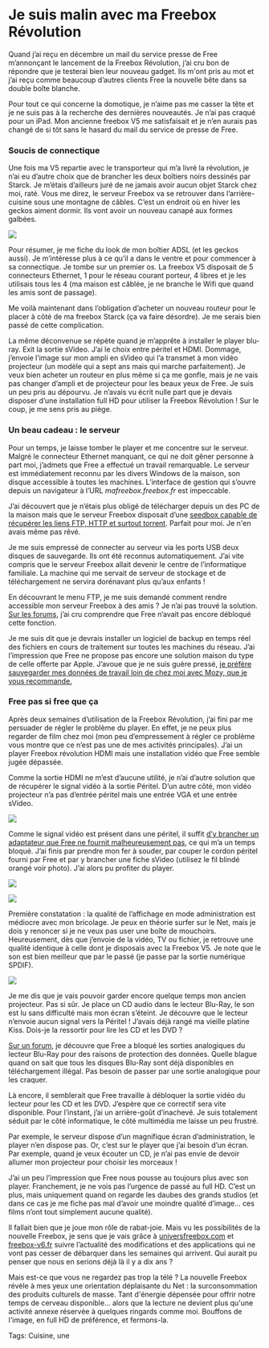 # Je suis malin avec ma Freebox Révolution

Quand j’ai reçu en décembre un mail du service presse de Free m’annonçant le lancement de la Freebox Révolution, j’ai cru bon de répondre que je testerai bien leur nouveau gadget. Ils m'ont pris au mot et j’ai reçu comme beaucoup d’autres clients Free la nouvelle bête dans sa double boîte blanche.<span id="more-20938"></span>

Pour tout ce qui concerne la domotique, je n’aime pas me casser la tête et je ne suis pas à la recherche des dernières nouveautés. Je n’ai pas craqué pour un iPad. Mon ancienne freebox V5 me satisfaisait et je n’en aurais pas changé de si tôt sans le hasard du mail du service de presse de Free.

### Soucis de connectique

Une fois ma V5 repartie avec le transporteur qui m’a livré la révolution, je n’ai eu d’autre choix que de brancher les deux boîtiers noirs dessinés par Starck. Je m’étais d’ailleurs juré de ne jamais avoir aucun objet Starck chez moi, raté. Vous me direz, le serveur Freebox va se retrouver dans l’arrière-cuisine sous une montagne de câbles. C’est un endroit où en hiver les geckos aiment dormir. Ils vont avoir un nouveau canapé aux formes galbées.

![](http://blog.tcrouzet.comhttps://tcrouzet.com/images_tc/2011/01/free1.jpg)

Pour résumer, je me fiche du look de mon boîtier ADSL (et les geckos aussi). Je m’intéresse plus à ce qu’il a dans le ventre et pour commencer à sa connectique. Je tombe sur un premier os. La freebox V5 disposait de 5 connecteurs Ethernet, 1 pour le réseau courant porteur, 4 libres et je les utilisais tous les 4 (ma maison est câblée, je ne branche le Wifi que quand les amis sont de passage).

Me voilà maintenant dans l’obligation d’acheter un nouveau routeur pour le placer à côté de ma freebox Starck (ça va faire désordre). Je me serais bien passé de cette complication.

La même déconvenue se répète quand je m’apprête à installer le player blu-ray. Exit la sortie sVideo. J’ai le choix entre péritel et HDMI. Dommage, j’envoie l’image sur mon ampli en sVideo qui l’a transmet à mon vidéo projecteur (un modèle qui a sept ans mais qui marche parfaitement). Je veux bien acheter un routeur en plus même si ça me gonfle, mais je ne vais pas changer d’ampli et de projecteur pour les beaux yeux de Free. Je suis un peu pris au dépourvu. Je n’avais vu écrit nulle part que je devais disposer d’une installation full HD pour utiliser la Freebox Révolution ! Sur le coup, je me sens pris au piège.

### Un beau cadeau : le serveur

Pour un temps, je laisse tomber le player et me concentre sur le serveur. Malgré le connecteur Ethernet manquant, ce qui ne doit gêner personne à part moi, j’admets que Free a effectué un travail remarquable. Le serveur est immédiatement reconnu par les divers Windows de la maison, son disque accessible à toutes les machines. L’interface de gestion qui s’ouvre depuis un navigateur à l’URL *mafreebox.freebox.fr* est impeccable.

J’ai découvert que je n’étais plus obligé de télécharger depuis un des PC de la maison mais que le serveur Freebox disposait d’une [seedbox capable de récupérer les liens FTP, HTTP et surtout torrent](http://www.universfreebox.com/article13048.html). Parfait pour moi. Je n'en avais même pas rêvé.

Je me suis empressé de connecter au serveur via les ports USB deux disques de sauvegarde. Ils ont été reconnus automatiquement. J’ai vite compris que le serveur Freebox allait devenir le centre de l’informatique familiale. La machine qui me servait de serveur de stockage et de téléchargement ne servira dorénavant plus qu’aux enfants !

En découvrant le menu FTP, je me suis demandé comment rendre accessible mon serveur Freebox à des amis ? Je n’ai pas trouvé la solution. [Sur les forums](http://freebox.toosurtoo.com/forum/viewtopic.php?f=4&t=659), j’ai cru comprendre que Free n’avait pas encore débloqué cette fonction.

Je me suis dit que je devrais installer un logiciel de backup en temps réel des fichiers en cours de traitement sur toutes les machines du réseau. J’ai l’impression que Free ne propose pas encore une solution maison du type de celle offerte par Apple. J’avoue que je ne suis guère pressé, [je préfère sauvegarder mes données de travail loin de chez moi avec Mozy, que je vous recommande.](https://mozy.com/?ref=C8TWQ5)

### Free pas si free que ça

Après deux semaines d’utilisation de la Freebox Révolution, j’ai fini par me persuader de régler le problème du player. En effet, je ne peux plus regarder de film chez moi (mon peu d’empressement à régler ce problème vous montre que ce n’est pas une de mes activités principales). J’ai un player Freebox révolution HDMI mais une installation vidéo que Free semble jugée dépassée.

Comme la sortie HDMI ne m’est d’aucune utilité, je n’ai d’autre solution que de récupérer le signal vidéo à la sortie Péritel. D’un autre côté, mon vidéo projecteur n’a pas d’entrée péritel mais une entrée VGA et une entrée sVideo.

![](http://blog.tcrouzet.comhttps://tcrouzet.com/images_tc/2011/01/scart_adap1.gif)

Comme le signal vidéo est présent dans une péritel, il suffit [d’y brancher un adaptateur que Free ne fournit malheureusement pas](http://www.amazon.fr/Adaptateur-P%C3%A9ritel-gigogne-femelle-InETOut/dp/B0017ZH80C/ref=dp_cp_ob_ce_image_1), ce qui m’a un temps bloqué. J’ai finis par prendre mon fer à souder, par couper le cordon péritel fourni par Free et par y brancher une fiche sVideo (utilisez le fil blindé orangé voir photo). J’ai alors pu profiter du player.

![](http://blog.tcrouzet.comhttps://tcrouzet.com/images_tc/2011/01/adaptateur-peritel-malefemelle-3xrca-s-video-64112891-450x300.jpg)

![](http://blog.tcrouzet.comhttps://tcrouzet.com/images_tc/2011/01/free2.jpg)

Première constatation : la qualité de l’affichage en mode administration est médiocre avec mon bricolage. Je peux en théorie surfer sur le Net, mais je dois y renoncer si je ne veux pas user une boîte de mouchoirs. Heureusement, dès que j’envoie de la vidéo, TV ou fichier, je retrouve une qualité identique à celle dont je disposais avec la Freebox V5. Je note que le son est bien meilleur que par le passé (je passe par la sortie numérique SPDIF).

![](http://blog.tcrouzet.comhttps://tcrouzet.com/images_tc/2011/01/free3.jpg)

Je me dis que je vais pouvoir garder encore quelque temps mon ancien projecteur. Pas si sûr. Je place un CD audio dans le lecteur Blu-Ray, le son est lu sans difficulté mais mon écran s’éteint. Je découvre que le lecteur n’envoie aucun signal vers la Péritel ! J’avais déjà rangé ma vieille platine Kiss. Dois-je la ressortir pour lire les CD et les DVD ?

[Sur un forum](http://www.freebox-v6.fr/index.php/blog/article/42/Le-lecteur-Blu-ray-de-la-V6-incompatible-avec-la-pritel), je découvre que Free a bloqué les sorties analogiques du lecteur Blu-Ray pour des raisons de protection des données. Quelle blague quand on sait que tous les disques Blu-Ray sont déjà disponibles en téléchargement illégal. Pas besoin de passer par une sortie analogique pour les craquer.

Là encore, il semblerait que Free travaille à débloquer la sortie vidéo du lecteur pour les CD et les DVD. J’espère que ce correctif sera vite disponible. Pour l’instant, j’ai un arrière-goût d’inachevé. Je suis totalement séduit par le côté informatique, le côté multimédia me laisse un peu frustré.

Par exemple, le serveur dispose d’un magnifique écran d’administration, le player n’en dispose pas. Or, c’est sur le player que j’ai besoin d’un écran. Par exemple, quand je veux écouter un CD, je n’ai pas envie de devoir allumer mon projecteur pour choisir les morceaux !

J’ai un peu l’impression que Free nous pousse au toujours plus avec son player. Franchement, je ne vois pas l’urgence de passé au full HD. C’est un plus, mais uniquement quand on regarde les daubes des grands studios (et dans ce cas je me fiche pas mal d’avoir une moindre qualité d’image… ces films n’ont tout simplement aucune qualité).

Il fallait bien que je joue mon rôle de rabat-joie. Mais vu les possibilités de la nouvelle Freebox, je sens que je vais grâce à [universfreebox.com](http://www.universfreebox.com/) et [freebox-v6.fr](http://www.freebox-v6.fr/) suivre l’actualité des modifications et des applications qui ne vont pas cesser de débarquer dans les semaines qui arrivent. Qui aurait pu penser que nous en serions déjà là il y a dix ans ?

Mais est-ce que vous ne regardez pas trop la télé ? La nouvelle Freebox révèle à mes yeux une orientation déplaisante du Net : la surconsommation des produits culturels de masse. Tant d'énergie dépensée pour offrir notre temps de cerveau disponible... alors que la lecture ne devient plus qu'une activité annexe réservée à quelques ringards comme moi. Bouffons de l'image, en full HD de préférence, et fermons-la.

Tags: Cuisine, une